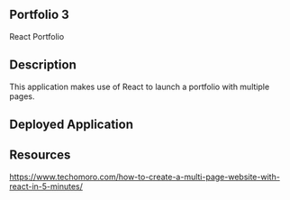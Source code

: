 ## Portfolio 3
React Portfolio
## Description
This application makes use of React to launch a portfolio with multiple pages.

## Deployed Application


## Resources
https://www.techomoro.com/how-to-create-a-multi-page-website-with-react-in-5-minutes/